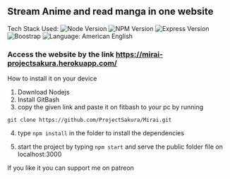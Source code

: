 ## Stream Anime and read manga in one website

Tech Stack Used: ![Node Version](https://img.shields.io/badge/node-v12.16.3-yellowgreen.svg)
![NPM Version](https://img.shields.io/badge/npm-v6.14.4-blue.svg)
![Express Version](https://img.shields.io/badge/express-v4.17.1-blue.svg)
![Boostrap](https://img.shields.io/badge/frontend-bootstrap-purple.svg)
![Language: American English](https://img.shields.io/badge/language-american%20english-red.svg)

### Access the website by the link https://mirai-projectsakura.herokuapp.com/

How to install it on your device 

1. Download Nodejs
2. Install GitBash
3. copy the given link and paste it on fitbash to your pc by running
```
git clone https://github.com/ProjectSakura/Mirai.git
```
4. type ``` npm install ``` in the folder to install the dependencies

5. start the project by typing ```npm start``` and serve the public folder file on localhost:3000

If you like it you can support me on patreon